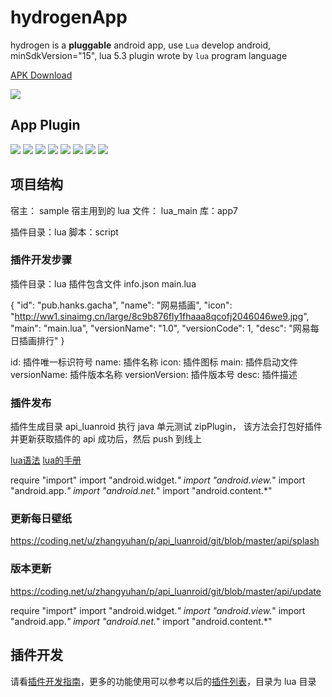 # hydrogenApp

hydrogen is a **pluggable** android app, use `Lua` develop android, minSdkVersion="15", lua 5.3
plugin wrote by `lua` program language

[APK Download](https://www.coolapk.com/apk/pub.hydrogen.android)

<img src="http://ww1.sinaimg.cn/large/8c9b876fly1fxadl4x1lfj20780780sk.jpg"/>

## App Plugin

![](http://image.coolapk.com/apk_image/2017/0706/1-for-148937-o_1bkb0ue7m16mp165il5srd41ei815-uid-518407.jpg.t.jpg)
![](http://image.coolapk.com/apk_image/2017/0706/2-for-148937-o_1bkb0ue7n1h1p1ke3ssuj4q1dab16-uid-518407.jpg.t.jpg)
![](http://image.coolapk.com/apk_image/2017/0706/3-for-148937-o_1bkb0ue7n1sn1nc01k8b17bk3h017-uid-518407.jpg.t.jpg)
![](http://image.coolapk.com/apk_image/2017/0706/4-for-148937-o_1bkb0ue7natj1uk010qm1kbgdq218-uid-518407.jpg.t.jpg)
![](http://image.coolapk.com/apk_image/2017/0901/S70901-173605-for-148937-o_1boucs1494kp1qo81qul1656ei9q-uid-518407.jpg.t.jpg)
![](http://image.coolapk.com/apk_image/2017/0901/S70901-173626-for-148937-o_1boucsbvrkcu1omqrte5d8amc10-uid-518407.jpg.t.jpg)
![](http://image.coolapk.com/apk_image/2017/0901/S70901-173652-for-148937-o_1boucsgnk6rlsvn1j9f1q8177n16-uid-518407.jpg.t.jpg)
![](http://image.coolapk.com/apk_image/2017/0901/S70901-173716-for-148937-o_1boucsl56mdt10am1vgsqs099m1c-uid-518407.jpg.t.jpg)


## 项目结构

宿主： sample
宿主用到的 lua 文件： lua_main
库：app7


插件目录：lua
脚本：script


### 插件开发步骤

插件目录：lua
插件包含文件 info.json main.lua

{
  "id": "pub.hanks.gacha",
  "name": "网易插画",
  "icon": "http://ww1.sinaimg.cn/large/8c9b876fly1fhaaa8qcofj2046046we9.jpg",
  "main": "main.lua",
  "versionName": "1.0",
  "versionCode": 1,
  "desc": "网易每日插画排行"
}

id: 插件唯一标识符号
name: 插件名称
icon: 插件图标
main: 插件启动文件
versionName: 插件版本名称
versionVersion: 插件版本号
desc: 插件描述


### 插件发布

插件生成目录 api_luanroid
执行 java 单元测试 zipPlugin， 该方法会打包好插件并更新获取插件的 api
成功后，然后 push 到线上

[lua语法](http://www.runoob.com/lua/lua-basic-syntax.html)
[lua的手册](https://cloudwu.github.io/lua53doc/manual.html)



require "import"
import "android.widget.*"
import "android.view.*"
import "android.app.*"
import "android.net.*"
import "android.content.*"


###

### 更新每日壁纸

https://coding.net/u/zhangyuhan/p/api_luanroid/git/blob/master/api/splash

### 版本更新

https://coding.net/u/zhangyuhan/p/api_luanroid/git/blob/master/api/update


require "import"
import "android.widget.*"
import "android.view.*"
import "android.app.*"
import "android.net.*"
import "android.content.*"

## 插件开发

请看[插件开发指南](https://github.com/hanks-zyh/hydrogenApp/blob/master/PluginDev.md)，更多的功能使用可以参考以后的[插件列表](https://github.com/hanks-zyh/hydrogenApp/tree/master/lua)，目录为 lua 目录


